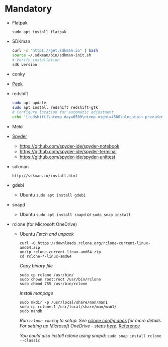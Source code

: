 # Mandatory

- Flatpak

  ```plaintext
  sudo apt install flatpak
  ```

- SDKman

  ```bash
  curl -s "https://get.sdkman.io" | bash
  source ~/.sdkman/bin/sdkman-init.sh
  # Verify installation
  sdk version
  ```

- conky
- [Peek](https://github.com/phw/peek)
- redshift

    ```bash
    sudo apt update
    sudo apt install redshift redshift-gtk
    # Configure location for automatic adjustment
    echo '[redshift]\ntemp-day=6500\ntemp-night=4500\nlocation-provider=manual\n[manual]\nlat=40.7\nlon=-74.0' > ~/.config/redshift.conf
    ```

- Meld
- [Spyder](https://www.spyder-ide.org)
  - <https://github.com/spyder-ide/spyder-notebook>
  - <https://github.com/spyder-ide/spyder-terminal>
  - <https://github.com/spyder-ide/spyder-unittest>
- sdkman 

    ```plaintext
    http://sdkman.io/install.html
    ```

- gdebi
  - Ubuntu
    `sudo apt install gdebi`
- snapd
  - Ubuntu
    `sudo apt install snapd` or `sudo snap install`
- rclone (for Microsoft OneDrive)
  - Ubuntu
      *Fetch and unpack*

      ```plaintext
      curl -O https://downloads.rclone.org/rclone-current-linux-amd64.zip
      unzip rclone-current-linux-amd64.zip
      cd rclone-*-linux-amd64
      ```

      *Copy binary file*

      ```plaintext
      sudo cp rclone /usr/bin/
      sudo chown root:root /usr/bin/rclone
      sudo chmod 755 /usr/bin/rclone
      ```

      *Install manpage*

      ```plaintext
      sudo mkdir -p /usr/local/share/man/man1
      sudo cp rclone.1 /usr/local/share/man/man1/
      sudo mandb
      ```

      *Run `rclone config` to setup. See [rclone config docs](https://rclone.org/docs/) for more details.*
      *For setting up Microsoft OneDrive - steps [here](https://rclone.org/onedrive/).*
      [Reference](https://rclone.org/install/)

      *You could also install rclone using snapd:* `sudo snap install rclone --classic`
